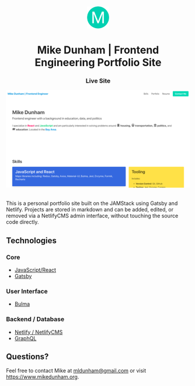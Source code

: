 <p align="center">
  <a href="https://www.mikedunham.org">
    <img alt="Portfolio" src="static/icons/android-chrome-192x192.png" width="60" />
  </a>
</p>
<h1 align="center">
  Mike Dunham | Frontend Engineering Portfolio Site
</h1>

<h3 align="center" style="font-weight: bold">
  <a href="https://www.mikedunham.org" style="text-decoration: none">Live Site</a>
</h3>
<div align="center">
  <a href="https://www.mikedunham.org">
    <img alt="Portfolio Screenshot" src="static/images/uploads/portfolio.png" style="max-height: 300px" />
  </a>
</div>

\
This is a personal portfolio site built on the JAMStack using Gatsby and Netlify. Projects are stored in markdown and can be added, edited, or removed via a NetlifyCMS admin interface, without touching the source code directly.

## Technologies

### Core

  * [JavaScript/React](https://reactjs.org/)
  * [Gatsby](https://www.gatsbyjs.com/)

### User Interface

  * [Bulma](https://bulma.io/)

### Backend / Database

  * [Netlify / NetlifyCMS](https://www.netlify.com/)
  * [GraphQL](https://www.gatsbyjs.org/docs/graphql/)

## Questions?

Feel free to contact Mike at mldunham@gmail.com or visit https://www.mikedunham.org.